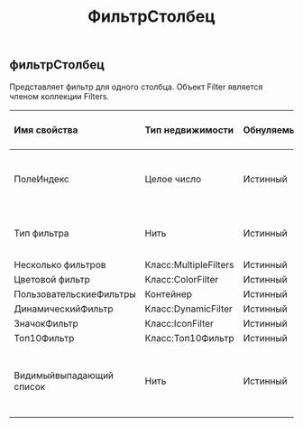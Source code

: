 ﻿---
title: ФильтрСтолбец
second_title: Aspose.Cells Cloud Documen
type: docs
url: /ru/specification/model/filtercolumn/
description: "Aspose.Cells Спецификация облачной модели: FilterColumn. Легко обрабатывайте Excel и другие документы электронных таблиц с помощью таких функций, как открытие, создание, редактирование, разделение, слияние, сравнение и преобразование."
kwords: Excel, Office, электронная таблица, Cloud REST API, FilterColumn
weight: 50
---
## **фильтрСтолбец**

 Представляет фильтр для одного столбца. Объект Filter является членом коллекции Filters.

| Имя свойства| Тип недвижимости| Обнуляемый| Только чтение| Значение по умолчанию| Описание|
|:- |:- |:- |:- |:- |:- |
| ПолеИндекс| Целое число| Истинный| ЛОЖЬ|| Получает и задает смещение столбца в диапазоне.|
| Тип фильтра| Нить| Истинный| ЛОЖЬ|| Получает и задает тип фильтрации данных.|
| Несколько фильтров| Класс:MultipleFilters| Истинный| ЛОЖЬ|||
| Цветовой фильтр| Класс:ColorFilter| Истинный| ЛОЖЬ|||
| ПользовательскиеФильтры| Контейнер| Истинный| ЛОЖЬ|||
| ДинамическийФильтр| Класс:DynamicFilter| Истинный| ЛОЖЬ|||
| ЗначокФильтр| Класс:IconFilter| Истинный| ЛОЖЬ|||
| Топ10Фильтр| Класс:Топ10Фильтр| Истинный| ЛОЖЬ|||
| Видимыйвыпадающий список| Нить| Истинный| ЛОЖЬ||Указывает, видна ли кнопка автофильтра для этого столбца.|

